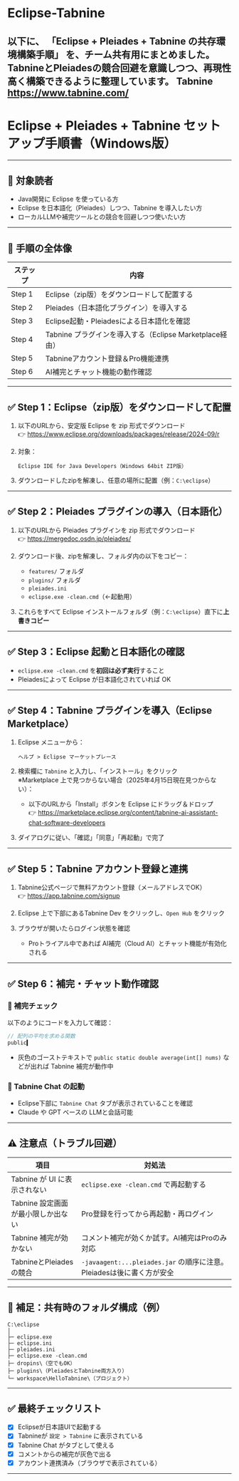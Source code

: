 # Eclipse-Tabnine

以下に、 **「Eclipse + Pleiades + Tabnine の共存環境構築手順」** を、チーム共有用にまとめました。  
**TabnineとPleiadesの競合回避**を意識しつつ、再現性高く構築できるように整理しています。
Tabnine　　https://www.tabnine.com/
---

# Eclipse + Pleiades + Tabnine セットアップ手順書（Windows版）

---

## 📌 対象読者

- Java開発に Eclipse を使っている方  
- Eclipse を日本語化（Pleiades）しつつ、Tabnine を導入したい方  
- ローカルLLMや補完ツールとの競合を回避しつつ使いたい方

---

## 🧭 手順の全体像

| ステップ | 内容 |
|----------|------|
| Step 1 | Eclipse（zip版）をダウンロードして配置する |
| Step 2 | Pleiades（日本語化プラグイン）を導入する |
| Step 3 | Eclipse起動・Pleiadesによる日本語化を確認 |
| Step 4 | Tabnine プラグインを導入する（Eclipse Marketplace経由） |
| Step 5 | Tabnineアカウント登録＆Pro機能連携 |
| Step 6 | AI補完とチャット機能の動作確認 |

---

## ✅ Step 1：Eclipse（zip版）をダウンロードして配置

1. 以下のURLから、安定版 Eclipse を zip 形式でダウンロード  
   👉 https://www.eclipse.org/downloads/packages/release/2024-09/r

2. 対象：
   ```
   Eclipse IDE for Java Developers（Windows 64bit ZIP版）
   ```

3. ダウンロードしたzipを解凍し、任意の場所に配置（例：`C:\eclipse`）

---

## ✅ Step 2：Pleiades プラグインの導入（日本語化）

1. 以下のURLから Pleiades プラグインを zip 形式でダウンロード  
   👉 https://mergedoc.osdn.jp/pleiades/

2. ダウンロード後、zipを解凍し、フォルダ内の以下をコピー：

   - `features/` フォルダ
   - `plugins/` フォルダ
   - `pleiades.ini`
   - `eclipse.exe -clean.cmd`（←起動用）

3. これらをすべて Eclipse インストールフォルダ（例：`C:\eclipse`）直下に**上書きコピー**

---

## ✅ Step 3：Eclipse 起動と日本語化の確認

- `eclipse.exe -clean.cmd` を**初回は必ず実行**すること  
- Pleiadesによって Eclipse が日本語化されていれば OK

---

## ✅ Step 4：Tabnine プラグインを導入（Eclipse Marketplace）

1. Eclipse メニューから：

   ```
   ヘルプ > Eclipse マーケットプレース
   ```

2. 検索欄に `Tabnine` と入力し、「インストール」をクリック  
   ※Marketplace 上で見つからない場合（2025年4月15日現在見つからない）：
   - 以下のURLから「Install」ボタンを Eclipse にドラッグ＆ドロップ  
     👉 https://marketplace.eclipse.org/content/tabnine-ai-assistant-chat-software-developers

3. ダイアログに従い、「確認」「同意」「再起動」で完了

---

## ✅ Step 5：Tabnine アカウント登録と連携

1. Tabnine公式ページで無料アカウント登録（メールアドレスでOK）  
   👉 https://app.tabnine.com/signup

2. Eclipse 上で下部にあるTabnine Dev をクリックし、`Open Hub` をクリック

3. ブラウザが開いたらログイン状態を確認  
   - Proトライアル中であれば AI補完（Cloud AI）とチャット機能が有効化される

---

## ✅ Step 6：補完・チャット動作確認

### 🔹 補完チェック

以下のようにコードを入力して確認：

```java
// 配列の平均を求める関数
public▍
```

- 灰色のゴーストテキストで `public static double average(int[] nums)` などが出れば Tabnine 補完が動作中

### 🔹 Tabnine Chat の起動

- Eclipse下部に `Tabnine Chat` タブが表示されていることを確認
- Claude や GPT ベースの LLMと会話可能

---

## ⚠️ 注意点（トラブル回避）

| 項目 | 対処法 |
|------|--------|
| Tabnine が UI に表示されない | `eclipse.exe -clean.cmd` で再起動する |
| Tabnine 設定画面が最小限しか出ない | Pro登録を行ってから再起動・再ログイン |
| Tabnine 補完が効かない | コメント補完が効くか試す。AI補完はProのみ対応 |
| TabnineとPleiadesの競合 | `-javaagent:...pleiades.jar` の順序に注意。Pleiadesは後に書く方が安全 |

---

## 📁 補足：共有時のフォルダ構成（例）

```
C:\eclipse
│
├─ eclipse.exe
├─ eclipse.ini
├─ pleiades.ini
├─ eclipse.exe -clean.cmd
├─ dropins\（空でもOK）
├─ plugins\（PleiadesとTabnine両方入り）
└─ workspace\HelloTabnine\（プロジェクト）
```

---

## ✅ 最終チェックリスト

- [x] Eclipseが日本語UIで起動する  
- [x] Tabnineが `設定 > Tabnine` に表示されている  
- [x] Tabnine Chat がタブとして使える  
- [x] コメントからの補完が灰色で出る  
- [x] アカウント連携済み（ブラウザで表示されている）

---
